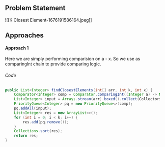 ## Problem Statement
![[K Closest Element-1676191586164.jpeg]]
## Approaches
#### Approach 1
Here we are simply performing comparision on a - x.
So we use as comparingInt chain to provide comparing logic.

###### Code
```java
public List<Integer> findClosestElements(int[] arr, int k, int x) {
	Comparator<Integer> comp = Comparator.comparingInt((Integer a) -> Math.abs(a - x)).thenComparingInt(a -> a);
	List<Integer> input = Arrays.stream(arr).boxed().collect(Collectors.toList());
	PriorityQueue<Integer> pq = new PriorityQueue<>(comp);
	pq.addAll(input);
	List<Integer> res = new ArrayList<>();
	for (int i = 0; i < k; i++) {
		res.add(pq.remove());
	}
	Collections.sort(res);
	return res;
}
```